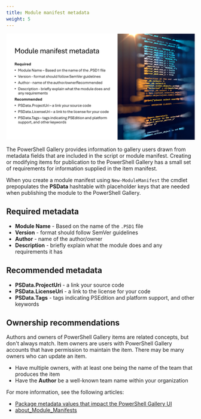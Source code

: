 ```yaml
---
title: Module manifest metadata
weight: 5
---
```


![Module manifest metadata][05]

The PowerShell Gallery provides information to gallery users drawn from metadata fields that are
included in the script or module manifest. Creating or modifying items for publication to the
PowerShell Gallery has a small set of requirements for information supplied in the item manifest.

When you create a module manifest using `New-ModuleManifest` the cmdlet prepopulates the **PSData**
hashtable with placeholder keys that are needed when publishing the module to the PowerShell
Gallery.

## Required metadata

- **Module Name** - Based on the name of the `.PSD1` file
- **Version** - format should follow SemVer guidelines
- **Author** - name of the author/owner
- **Description** - briefly explain what the module does and any requirements it has

## Recommended metadata

- **PSData.ProjectUri** - a link your source code
- **PSData.LicenseUri** - a link to the license for your code
- **PSData.Tags** - tags indicating PSEdition and platform support, and other keywords

## Ownership recommendations

Authors and owners of PowerShell Gallery items are related concepts, but don't always match. Item
owners are users with PowerShell Gallery accounts that have permission to maintain the item. There
may be many owners who can update an item.

- Have multiple owners, with at least one being the name of the team that produces the item
- Have the **Author** be a well-known team name within your organization

For more information, see the following articles:

- [Package metadata values that impact the PowerShell Gallery UI][03]
- [about_Module_Manifests][04]

<!-- link references -->
[03]: https://learn.microsoft.com/powershell/gallery/concepts/package-manifest-affecting-ui
[04]: https://learn.microsoft.com/powershell/module/microsoft.powershell.core/about/about_module_manifests
[05]: slide5.png

